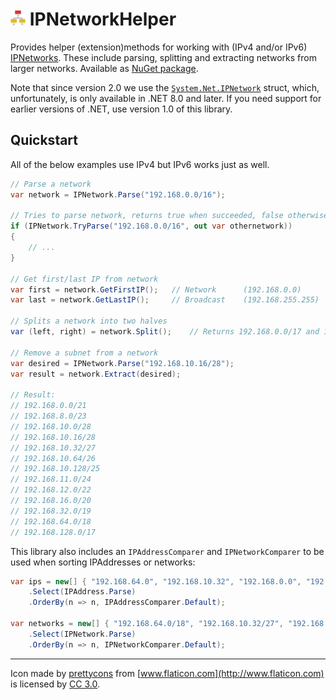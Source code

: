 # <img src="https://raw.githubusercontent.com/RobThree/IPNetworkHelper/master/logo.png" width="24" height="24"> IPNetworkHelper

Provides helper (extension)methods for working with (IPv4 and/or IPv6) [IPNetworks](https://docs.microsoft.com/en-us/dotnet/api/microsoft.aspnetcore.httpoverrides.ipnetwork). These include parsing, splitting and extracting networks from larger networks. Available as [NuGet package](https://www.nuget.org/packages/IPNetworkHelper/).

Note that since version 2.0 we use the [`System.Net.IPNetwork`](https://learn.microsoft.com/en-us/dotnet/api/system.net.ipnetwork) struct, which, unfortunately, is only available in .NET 8.0 and later. If you need support for earlier versions of .NET, use version 1.0 of this library.

## Quickstart

All of the below examples use IPv4 but IPv6 works just as well.

```c#
// Parse a network
var network = IPNetwork.Parse("192.168.0.0/16");

// Tries to parse network, returns true when succeeded, false otherwise and the parsed network
if (IPNetwork.TryParse("192.168.0.0/16", out var othernetwork))
{
    // ...
}

// Get first/last IP from network
var first = network.GetFirstIP();   // Network      (192.168.0.0)
var last = network.GetLastIP();     // Broadcast    (192.168.255.255)

// Splits a network into two halves
var (left, right) = network.Split();    // Returns 192.168.0.0/17 and 192.168.128.0/17

// Remove a subnet from a network
var desired = IPNetwork.Parse("192.168.10.16/28");
var result = network.Extract(desired);

// Result:
// 192.168.0.0/21
// 192.168.8.0/23
// 192.168.10.0/28
// 192.168.10.16/28
// 192.168.10.32/27
// 192.168.10.64/26
// 192.168.10.128/25
// 192.168.11.0/24
// 192.168.12.0/22
// 192.168.16.0/20
// 192.168.32.0/19
// 192.168.64.0/18
// 192.168.128.0/17
```

This library also includes an `IPAddressComparer` and `IPNetworkComparer` to be used when sorting IPAddresses or networks:

```c#
var ips = new[] { "192.168.64.0", "192.168.10.32", "192.168.0.0", "192.168.10.16", "192.168.10.0" }
    .Select(IPAddress.Parse)
    .OrderBy(n => n, IPAddressComparer.Default);

var networks = new[] { "192.168.64.0/18", "192.168.10.32/27", "192.168.0.0/16", "192.168.10.16/28", "192.168.10.0/28" }
    .Select(IPNetwork.Parse)
    .OrderBy(n => n, IPNetworkComparer.Default);
```

<hr>

Icon made by [prettycons](http://www.flaticon.com/authors/prettycons) from [www.flaticon.com](http://www.flaticon.com) is licensed by [CC 3.0](http://creativecommons.org/licenses/by/3.0/).

